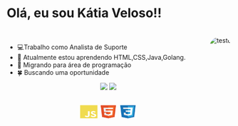 <h1>
   Olá, eu sou Kátia Veloso!!
</h1>


<div style="display: inline_block"><br>
<img align="right" alt="teste" height="300" style="border-radius:50px;" src="https://i.pinimg.com/736x/46/57/08/4657089d0727b5618d0f05fa53ca5b7c.jpg">
</div>


-  💻Trabalho como Analista de Suporte
- 🌱 Atualmente estou aprendendo HTML,CSS,Java,Golang.
- 🤔 Migrando para área de programação
- 🍀 Buscando uma oportunidade






                                                              


<div align="center">
<a href = "mailto:katisv@gmail.com"><img src="https://img.shields.io/badge/Gmail-FFF?style=for-the-badge&logo=gmail&logoColor" target="_blank"></a> 
<a href= "https://www.linkedin.com/in/k%C3%A1tia-veloso-99299322/"><img src="https://img.shields.io/badge/-LinkedIn-000?style=for-the-badge&logo=linkedin&logoColor=FF0088&color:FF"target="_blank"></a>
<p></p>
   
   

   
   <div style="display: inline_block"><br>
  <img align="center" alt="Rafa-Js" height="30" width="40" src="https://raw.githubusercontent.com/devicons/devicon/master/icons/javascript/javascript-plain.svg">
  <img align="center" alt="Rafa-HTML" height="30" width="40" src="https://raw.githubusercontent.com/devicons/devicon/master/icons/html5/html5-original.svg">
  <img align="center" alt="Rafa-CSS" height="30" width="40" src="https://raw.githubusercontent.com/devicons/devicon/master/icons/css3/css3-original.svg">
</div>



       
